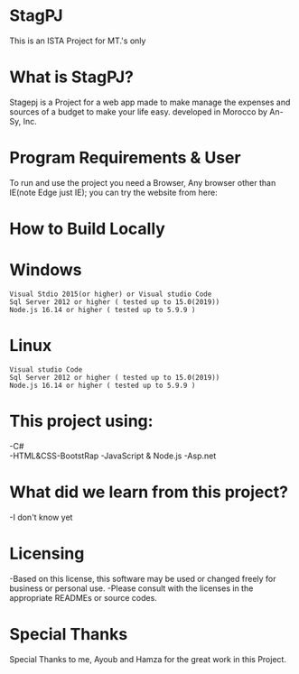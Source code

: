 # StagPJ
This is an ISTA Project for MT.'s only

# What is StagPJ?
Stagepj is a Project for a web app made to make manage the expenses and sources of a budget to make your life easy. developed in Morocco by An-Sy, Inc.

# Program Requirements & User
To run and use the project you need a Browser, Any browser other than IE(note Edge just IE);
you can try the website from here:  

# How to Build Locally
 # Windows
    Visual Stdio 2015(or higher) or Visual studio Code
    Sql Server 2012 or higher ( tested up to 15.0(2019))
    Node.js 16.14 or higher ( tested up to 5.9.9 )
 
 # Linux
    Visual studio Code
    Sql Server 2012 or higher ( tested up to 15.0(2019))
    Node.js 16.14 or higher ( tested up to 5.9.9 )
 
    
# This project using:
  -C#</br>
  -HTML&CSS-BootstRap
  -JavaScript & Node.js
  -Asp.net 
 
 # What did we learn from this project?
  -I don't know yet
  
 # Licensing
  -Based on this license, this software may be used or changed freely for business or personal use.
  -Please consult with the licenses in the appropriate READMEs or source codes.
  
 # Special Thanks
 Special Thanks to me, Ayoub and Hamza for the great work in this Project. 
